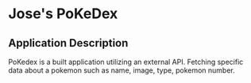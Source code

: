 # Jose's PoKeDex 

## Application Description
PoKedex is a built application utilizing an external API. Fetching specific data about a pokemon such as name, image, type, pokemon number.
